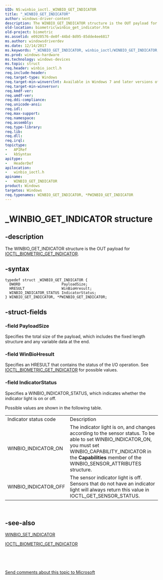 ```yaml
---
UID: NS:winbio_ioctl._WINBIO_GET_INDICATOR
title: "_WINBIO_GET_INDICATOR"
author: windows-driver-content
description: The WINBIO_GET_INDICATOR structure is the OUT payload for IOCTL_BIOMETRIC_GET_INDICATOR.
old-location: biometric\winbio_get_indicator.htm
old-project: biometric
ms.assetid: e0920576-de0f-44bd-8d95-85dde4ee6817
ms.author: windowsdriverdev
ms.date: 12/14/2017
ms.keywords: "_WINBIO_GET_INDICATOR, winbio_ioctl/WINBIO_GET_INDICATOR, biometric.winbio_get_indicator, biometric_ref_2ff9c2b7-38fd-4419-aa90-a87cceef3cda.xml, winbio_ioctl/PWINBIO_GET_INDICATOR, PWINBIO_GET_INDICATOR, PWINBIO_GET_INDICATOR structure pointer [Biometric Devices], WINBIO_GET_INDICATOR structure [Biometric Devices], *PWINBIO_GET_INDICATOR, WINBIO_GET_INDICATOR"
ms.prod: windows-hardware
ms.technology: windows-devices
ms.topic: struct
req.header: winbio_ioctl.h
req.include-header: 
req.target-type: Windows
req.target-min-winverclnt: Available in Windows 7 and later versions of Windows.
req.target-min-winversvr: 
req.kmdf-ver: 
req.umdf-ver: 
req.ddi-compliance: 
req.unicode-ansi: 
req.idl: 
req.max-support: 
req.namespace: 
req.assembly: 
req.type-library: 
req.lib: 
req.dll: 
req.irql: 
topictype:
-	APIRef
-	kbSyntax
apitype:
-	HeaderDef
apilocation:
-	winbio_ioctl.h
apiname:
-	WINBIO_GET_INDICATOR
product: Windows
targetos: Windows
req.typenames: WINBIO_GET_INDICATOR, *PWINBIO_GET_INDICATOR
---
```


# _WINBIO_GET_INDICATOR structure


## -description


The WINBIO_GET_INDICATOR structure is the OUT payload for <a href="..\winbio_ioctl\ni-winbio_ioctl-ioctl_biometric_get_indicator.md">IOCTL_BIOMETRIC_GET_INDICATOR</a>.


## -syntax


````
typedef struct _WINBIO_GET_INDICATOR {
  DWORD                   PayloadSize;
  HRESULT                 WinBioHresult;
  WINBIO_INDICATOR_STATUS IndicatorStatus;
} WINBIO_GET_INDICATOR, *PWINBIO_GET_INDICATOR;
````


## -struct-fields




### -field PayloadSize

Specifies the total size of the payload, which includes the fixed length structure and any variable data at the end.


### -field WinBioHresult

Specifies an HRESULT that contains the status of the I/O operation. See <a href="..\winbio_ioctl\ni-winbio_ioctl-ioctl_biometric_get_indicator.md">IOCTL_BIOMETRIC_GET_INDICATOR</a> for possible values.


### -field IndicatorStatus

Specifies a WINBIO_INDICATOR_STATUS, which indicates whether the indicator light is on or off.

 Possible values are shown in the following table. 
<table>
<tr>
<td>
Indicator status code

</td>
<td>
Description

</td>
</tr>
<tr>
<td>
WINBIO_INDICATOR_ON

</td>
<td>
The indicator light is on, and changes according to the sensor status.  To be able to set WINBIO_INDICATOR_ON, you must set WINBIO_CAPABILITY_INDICATOR in the <b>Capabilities</b> member of the WINBIO_SENSOR_ATTRIBUTES structure.

</td>
</tr>
<tr>
<td>
WINBIO_INDICATOR_OFF

</td>
<td>
The sensor indicator light is off.  Sensors that do not have an indicator light will always return this value in IOCTL_GET_SENSOR_STATUS. 

</td>
</tr>
</table> 


## -see-also

<a href="..\winbio_ioctl\ns-winbio_ioctl-_winbio_set_indicator.md">WINBIO_SET_INDICATOR</a>

<a href="..\winbio_ioctl\ni-winbio_ioctl-ioctl_biometric_get_indicator.md">IOCTL_BIOMETRIC_GET_INDICATOR</a>

 

 

<a href="mailto:wsddocfb@microsoft.com?subject=Documentation%20feedback [biometric\biometric]:%20WINBIO_GET_INDICATOR structure%20 RELEASE:%20(12/14/2017)&amp;body=%0A%0APRIVACY STATEMENT%0A%0AWe use your feedback to improve the documentation. We don't use your email address for any other purpose, and we'll remove your email address from our system after the issue that you're reporting is fixed. While we're working to fix this issue, we might send you an email message to ask for more info. Later, we might also send you an email message to let you know that we've addressed your feedback.%0A%0AFor more info about Microsoft's privacy policy, see http://privacy.microsoft.com/en-us/default.aspx." title="Send comments about this topic to Microsoft">Send comments about this topic to Microsoft</a>


